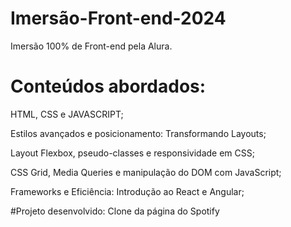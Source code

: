# Imersão-Front-end-2024

Imersão 100% de Front-end pela Alura.

# Conteúdos abordados:

HTML, CSS e JAVASCRIPT;

Estilos avançados e posicionamento: Transformando Layouts;

Layout Flexbox, pseudo-classes e responsividade em CSS;

CSS Grid, Media Queries e manipulação do DOM com JavaScript;

Frameworks e Eficiência: Introdução ao React e Angular;

#Projeto desenvolvido:
Clone da página do Spotify
